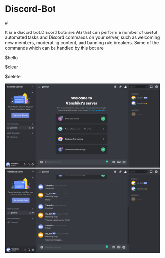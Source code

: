 # Discord-Bot
#<p>It is a discord bot.Discord bots are AIs that can perform a number of useful automated tasks and Discord commands on your server, such as welcoming new members, moderating content, and banning rule breakers. Some of the commands which can be handled by this bot are</p>
<p>$hello</p>
<p>$clear</p>
<p>$delete</p>

![](images/start.PNG)
![](images/Handling_msgs.PNG)


